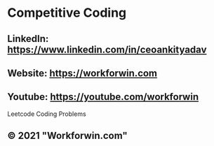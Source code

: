 # Competitive Coding

## LinkedIn:  https://www.linkedin.com/in/ceoankityadav
## Website:  https://workforwin.com
## Youtube:  https://youtube.com/workforwin

Leetcode Coding Problems

## &copy; 2021 "Workforwin.com"

